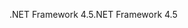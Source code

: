 <span data-ttu-id="3359c-101">.NET Framework 4.5</span><span class="sxs-lookup"><span data-stu-id="3359c-101">.NET Framework 4.5</span></span>
